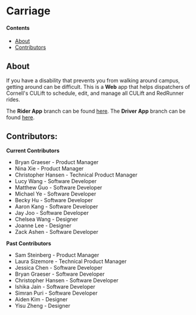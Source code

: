 # Carriage
 
#### Contents
  - [About](#about)
  - [Contributors](#contributors)
 
## About
If you have a disability that prevents you from walking around campus, getting around can be difficult. This is a **Web** app that helps dispatchers of Cornell's CULift to schedule, edit, and manage all CULift and RedRunner rides. 
 
The **Rider App** branch can be found [here](https://github.com/cornell-dti/carriage-rider). The **Driver App** branch can be found [here](https://github.com/cornell-dti/carriage-driver). 
 
## Contributors: 
**Current Contributors**
* Bryan Graeser - Product Manager
* Nina Xie - Product Manager
* Christopher Hansen - Technical Product Manager
* Lucy Wang - Software Developer
* Matthew Guo - Software Developer
* Michael Ye - Software Developer
* Becky Hu - Software Developer
* Aaron Kang - Software Developer
* Jay Joo - Software Developer
* Chelsea Wang - Designer
* Joanne Lee - Designer
* Zack Ashen - Software Developer

**Past Contributors**
* Sam Steinberg - Product Manager
* Laura Sizemore - Technical Product Manager
* Jessica Chen - Software Developer
* Bryan Graeser - Software Developer
* Christopher Hansen - Software Developer
* Ishika Jain - Software Developer
* Simran Puri - Software Developer
* Aiden Kim - Designer
* Yisu Zheng - Designer
